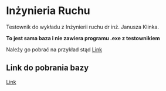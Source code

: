 # Inżynieria Ruchu

Testownik do wykładu z Inżynierii ruchu dr inż. Janusza Klinka.

**To jest sama baza i nie zawiera programu .exe z testownikiem**

Należy go pobrać na przykład stąd
[Link](https://github.com/kumalg/testownik-electron/releases)

## Link do pobrania bazy
[Link](https://github.com/TestownikiPWR/IR/archive/master.zip)

